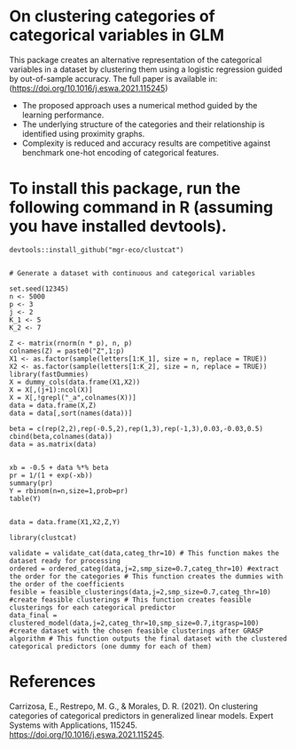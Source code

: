 # On clustering categories of categorical variables in GLM

This package creates an alternative representation of the categorical variables in a dataset by clustering them using a logistic regression guided by out-of-sample accuracy. The full paper is available in: (https://doi.org/10.1016/j.eswa.2021.115245)


* The proposed approach uses a numerical method guided by the learning performance.
* The underlying structure of the categories and their relationship is identified using proximity graphs.
* Complexity is reduced and accuracy results are competitive against benchmark one-hot encoding of categorical features.


# To install this package, run the following command in R (assuming you have installed devtools).
```Rcode
devtools::install_github("mgr-eco/clustcat")


# Generate a dataset with continuous and categorical variables

set.seed(12345)
n <- 5000
p <- 3
j <- 2
K_1 <- 5
K_2 <- 7

Z <- matrix(rnorm(n * p), n, p)
colnames(Z) = paste0("Z",1:p)
X1 <- as.factor(sample(letters[1:K_1], size = n, replace = TRUE))
X2 <- as.factor(sample(letters[1:K_2], size = n, replace = TRUE))
library(fastDummies)
X = dummy_cols(data.frame(X1,X2))
X = X[,(j+1):ncol(X)]
X = X[,!grepl("_a",colnames(X))]
data = data.frame(X,Z)
data = data[,sort(names(data))]

beta = c(rep(2,2),rep(-0.5,2),rep(1,3),rep(-1,3),0.03,-0.03,0.5)
cbind(beta,colnames(data))
data = as.matrix(data)


xb = -0.5 + data %*% beta
pr = 1/(1 + exp(-xb))
summary(pr)
Y = rbinom(n=n,size=1,prob=pr)
table(Y)


data = data.frame(X1,X2,Z,Y)

library(clustcat)

validate = validate_cat(data,categ_thr=10) # This function makes the dataset ready for processing
ordered = ordered_categ(data,j=2,smp_size=0.7,categ_thr=10) #extract the order for the categories # This function creates the dummies with the order of the coefficients
fesible = feasible_clusterings(data,j=2,smp_size=0.7,categ_thr=10) #create feasible clusterings # This function creates feasible clusterings for each categorical predictor
data_final = clustered_model(data,j=2,categ_thr=10,smp_size=0.7,itgrasp=100) #create dataset with the chosen feasible clusterings after GRASP algorithm # This function outputs the final dataset with the clustered categorical predictors (one dummy for each of them)
```
# References
Carrizosa, E., Restrepo, M. G., & Morales, D. R. (2021). On clustering categories of categorical predictors in generalized linear models. Expert Systems with Applications, 115245. https://doi.org/10.1016/j.eswa.2021.115245.
